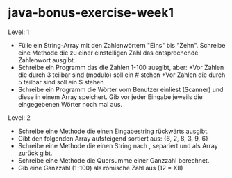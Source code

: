 # java-bonus-exercise-week1

Level: 1

- Fülle ein String-Array mit den Zahlenwörtern "Eins" bis "Zehn". Schreibe eine Methode die zu einer einstelligen Zahl das entsprechende Zahlenwort ausgibt.
- Schreibe ein Programm das die Zahlen 1-100 ausgibt, aber:
    +Vor Zahlen die durch 3 teilbar sind (modulo) soll ein # stehen
    +Vor Zahlen die durch 5 teilbar sind soll ein $ stehen
- Schreibe ein Programm die Wörter vom Benutzer einliest (Scanner) und diese in einem Array speichert. Gib vor jeder Eingabe jeweils die eingegebenen Wörter noch mal aus.


Level: 2

- Schreibe eine Methode die einen Eingabestring rückwärts ausgibt.
- Gibt den folgenden Array aufsteigend sortiert aus: {6, 2, 8, 3, 9, 6}
- Schreibe eine Methode die einen String nach , separiert und als Array zurück gibt.
- Schreibe eine Methode die Quersumme einer Ganzzahl berechnet.
- Gib eine Ganzzahl (1-100) als römische Zahl aus (12 = XII)
